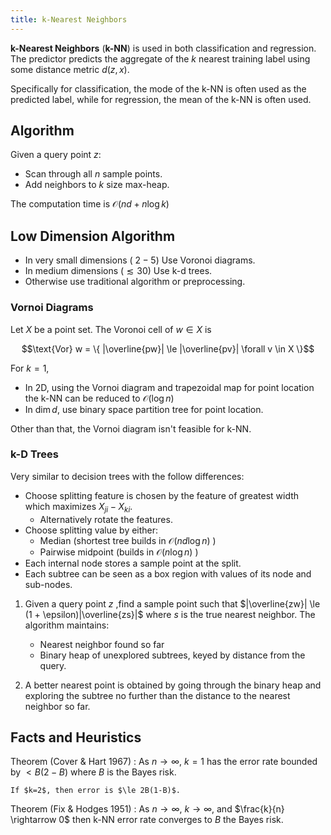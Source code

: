 ```yaml
---
title: k-Nearest Neighbors
---
```


**k-Nearest Neighbors** (**k-NN**) is used in both classification and regression. The predictor predicts the aggregate of the $k$ nearest training label using some distance metric $d(z,x)$.

Specifically for classification, the mode of the k-NN is often used as the predicted label, while for regression, the mean of the k-NN is often used.

## Algorithm

Given a query point $z$:

* Scan through all $n$ sample points.
* Add neighbors to $k$ size max-heap.

The computation time is $\mathcal O(nd + n \log k)$

## Low Dimension Algorithm

* In very small dimensions ($~2-5$)
    Use Voronoi diagrams.
* In medium dimensions ($\lesssim30$)
    Use k-d trees.
* Otherwise use traditional algorithm or preprocessing.


### Vornoi Diagrams

Let $X$ be a point set. The Voronoi cell of $w \in X$ is

$$\text{Vor} w = \{ |\overline{pw}| \le |\overline{pv}| \forall v \in X \}$$

For $k=1$,
* In 2D, using the Vornoi diagram and trapezoidal map for point location the k-NN can be reduced to $\mathcal O(\log n)$
* In $\dim d$, use binary space partition tree for point location.

Other than that, the Vornoi diagram isn't feasible for k-NN.

### k-D Trees

Very similar to decision trees with the follow differences:

* Choose splitting feature is chosen by the feature of greatest width which maximizes $X_{ji} - X_{ki}$.
    * Alternatively rotate the features.
* Choose splitting value by either:
    * Median (shortest tree builds in $\mathcal O(nd \log n)$ )
    * Pairwise midpoint (builds in $\mathcal O(n \log n)$ )
* Each internal node stores a sample point at the split.
* Each subtree can be seen as a box region with values of its node and sub-nodes.

1. Given a query point $z$ ,find a sample point such that $|\overline{zw}| \le (1 + \epsilon)|\overline{zs}|$ where $s$ is the true nearest neighbor.
    The algorithm maintains:

    * Nearest neighbor found so far
    * Binary heap of unexplored subtrees, keyed by distance from the query.
2. A better nearest point is obtained by going through the binary heap and exploring the subtree no further than the distance to the nearest neighbor so far.

## Facts and Heuristics

Theorem (Cover & Hart 1967)
: As $n \rightarrow \infty$, $k=1$ has the error rate bounded by $< B(2-B)$ where $B$ is the Bayes risk.

    If $k=2$, then error is $\le 2B(1-B)$.

Theorem (Fix & Hodges 1951)
: As $n \rightarrow \infty$, $k \rightarrow \infty$, and $\frac{k}{n} \rightarrow 0$ then k-NN error rate converges to $B$ the Bayes risk.